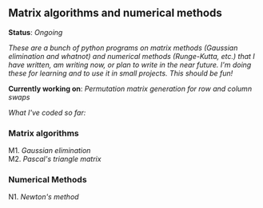 ##  Matrix algorithms and numerical methods

**Status**: *Ongoing*

*These are a bunch of python programs on matrix methods (Gaussian elimination and whatnot) and numerical methods (Runge-Kutta, etc.) that I have written, am writing now, or plan to write in the near future. I'm doing these for learning and to use it in small projects. This should be fun!*    
    
**Currently working on**: *Permutation matrix generation for row and column swaps*

*What I've coded so far:*    
    
### Matrix algorithms
M1. *Gaussian elimination*     
M2. *Pascal's triangle matrix*    

### Numerical Methods    
N1. *Newton's method* 
